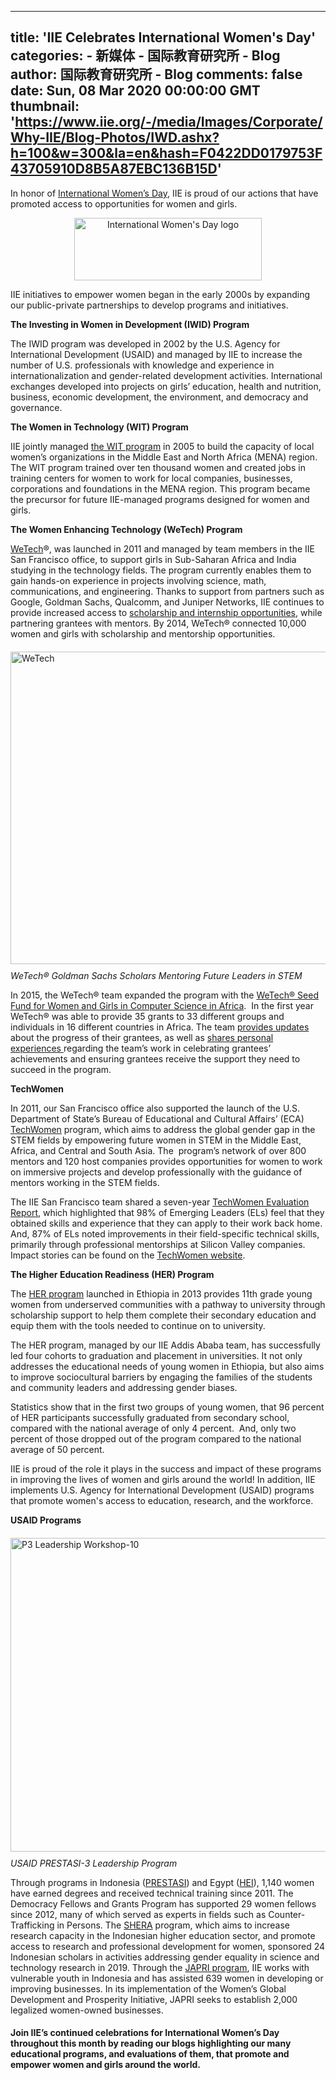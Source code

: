 
---
title: 'IIE Celebrates International Women's Day'
categories: 
    - 新媒体
    - 国际教育研究所 - Blog
author: 国际教育研究所 - Blog
comments: false
date: Sun, 08 Mar 2020 00:00:00 GMT
thumbnail: 'https://www.iie.org/-/media/Images/Corporate/Why-IIE/Blog-Photos/IWD.ashx?h=100&w=300&la=en&hash=F0422DD0179753F43705910D8B5A87EBC136B15D'
---

<div>   
<p style="text-align: left;"> In honor of <a href="https://www.internationalwomensday.com/" target="_blank">International Women’s Day</a>, IIE is proud of our actions that have promoted access to opportunities for women and girls.</p>
<p style="text-align: center;"><img alt="International Women's Day logo" src="https://www.iie.org/-/media/Images/Corporate/Why-IIE/Blog-Photos/IWD.ashx?h=100&w=300&la=en&hash=F0422DD0179753F43705910D8B5A87EBC136B15D" style="height: 100px; width: 300px; vertical-align: middle;" referrerpolicy="no-referrer"></p>
<p style="text-align: left;">
IIE initiatives to empower women began in the early 2000s by expanding our public-private partnerships to develop programs and initiatives.
</p>
<p><strong>The Investing in Women in Development (IWID) Program</strong></p>
<p>The IWID program was developed in 2002 by the U.S. Agency for International Development (USAID) and managed by IIE to increase the number of U.S. professionals with knowledge and experience in internationalization and gender-related development activities. International exchanges developed into projects on girls’ education, health and nutrition, business, economic development, the environment, and democracy and governance.</p>
<p><strong>The Women in Technology (WIT) Program</strong></p>
<p>IIE jointly managed <a href="https://www.iie.org/en/Programs/Women-in-Technology">the WIT program</a> in 2005 to build the capacity of local women’s organizations in the Middle East and North Africa (MENA) region. The WIT program trained over ten thousand women and created jobs in training centers for women to work for local companies, businesses, corporations and foundations in the MENA region. This program became the precursor for future IIE-managed programs designed for women and girls.</p>
<p><strong>The Women Enhancing Technology (WeTech) Program</strong></p>
<p><a href="https://www.iie.org/en/Programs/WeTech">WeTech</a>®, was launched in 2011 and managed by team members in the IIE San Francisco office, to support girls in Sub-Saharan Africa and India studying in the technology fields. The program currently enables them to gain hands-on experience in projects involving science, math, communications, and engineering. Thanks to support from partners such as Google, Goldman Sachs, Qualcomm, and Juniper Networks, IIE continues to provide increased access to <a href="https://www.iie.org/en/Programs/WeTech/About">scholarship and internship opportunities</a>, while partnering grantees with mentors. By 2014, WeTech® connected 10,000 women and girls with scholarship and mentorship opportunities.<br>
<img alt="WeTech " src="https://www.iie.org/-/media/Images/Programs/WeTech/IMG_0027.ashx?h=500&w=751&la=en&hash=E9E83F560A27E126B0B8FFB82F380C8539AF9EC0" style="height: 500px; width: 751px; margin-top: 20px; margin-bottom: 10px;" referrerpolicy="no-referrer"><br>
<em>WeTech® Goldman Sachs Scholars Mentoring Future Leaders in STEM</em></p>
<p>In 2015, the WeTech® team expanded the program with the <a href="https://www.iie.org/en/Research-and-Insights/Publications/WeTech-Impact-Report-Seed-Fund-For-Women-And-Girls-In-Computer-Science-In-Africa">WeTech® Seed Fund for Women and Girls in Computer Science in Africa</a>.  In the first year WeTech® was able to provide 35 grants to 33 different groups and individuals in 16 different countries in Africa. The team <a href="https://www.iie.org/en/Learn/Blog/2016/10/2016-October-Women-Enhancing-Technology-Three-Years-Of-Impact">provides updates </a>about the progress of their grantees, as well as <a href="https://www.iie.org/en/Learn/Blog/2016/10/2016-October-WeTech-Qualcomm-Global-Scholars-Empowering-Next-Generation-Female-STEM-Leaders">shares personal experiences </a>regarding the team’s work in celebrating grantees’ achievements and ensuring grantees receive the support they need to succeed in the program.
</p>
<p><strong>TechWomen</strong></p>
<p>In 2011, our San Francisco office also supported the launch of the U.S. Department of State’s Bureau of Educational and Cultural Affairs’ (ECA)  <a href="https://www.iie.org/en/Programs/TechWomen">TechWomen</a> program, which aims to address the global gender gap in the STEM fields by empowering future women in STEM in the Middle East, Africa, and Central and South Asia. The  program’s network of over 800 mentors and 120 host companies provides opportunities for women to work on immersive projects and develop professionally with the guidance of mentors working in the STEM fields.</p>
<p>The IIE San Francisco team shared a seven-year <a href="https://www.iie.org/en/Research-and-Insights/Publications/TechWomen-Evaluation-Report-Year-7">TechWomen Evaluation Report</a>, which highlighted that 98% of Emerging Leaders (ELs) feel that they obtained skills and experience that they can apply to their work back home. And, 87% of ELs noted improvements in their field-specific technical skills, primarily through professional mentorships at Silicon Valley companies. Impact stories can be found on the <a href="https://www.techwomen.org/">TechWomen website</a>.</p>
<p><strong>The Higher Education Readiness (HER) Program</strong></p>
<p>The <a href="https://www.iie.org/en/Programs/HER">HER program</a> launched in Ethiopia in 2013 provides 11th grade young women from underserved communities with a pathway to university through scholarship support to help them complete their secondary education and equip them with the tools needed to continue on to university. </p>
<p>The HER program, managed by our IIE Addis Ababa team, has successfully led four cohorts to graduation and placement in universities. It not only addresses the educational needs of young women in Ethiopia, but also aims to improve sociocultural barriers by engaging the families of the students and community leaders and addressing gender biases.</p>
<p>Statistics show that in the first two groups of young women, that 96 percent of HER participants successfully graduated from secondary school, compared with the national average of only 4 percent.  And, only two percent of those dropped out of the program compared to the national average of 50 percent.</p>
<p>IIE is proud of the role it plays in the success and impact of these programs in improving the lives of women and girls around the world! In addition, IIE implements U.S. Agency for International Development (USAID) programs that promote women's access to education, research, and the workforce.</p>
<p><strong>USAID Programs</strong><br>
<img alt="P3 Leadership Workshop-10" src="https://www.iie.org/-/media/Images/Programs/USAID-PRESTASI/Group1.ashx?h=502&w=750&la=en&hash=2E658D5B5AC7943F45617B697107FA479B049980" style="height: 502px; width: 750px; margin-top: 20px; margin-bottom: 10px;" referrerpolicy="no-referrer"><br>
<em>USAID PRESTASI-3 Leadership Program</em></p>
<p>Through programs in Indonesia (<a href="https://www.iie.org/en/Programs/USAID-PRESTASI">PRESTASI</a>) and Egypt (<a href="https://www.iie.org/en/Programs/HEI-Private-University-Scholarships-Program">HEI</a>), 1,140 women have earned degrees and received technical training since 2011. The Democracy Fellows and Grants Program has supported 29 women fellows since 2012, many of which served as experts in fields such as Counter-Trafficking in Persons. The <a href="https://www.iie.org/en/Programs/SHERA">SHERA</a> program, which aims to increase research capacity in the Indonesian higher education sector, and promote access to research and professional development for women, sponsored 24 Indonesian scholars in activities addressing gender equality in science and technology research in 2019. Through the <a href="https://www.iie.org/en/Programs/USAID-JAdi-Pengusaha-MandiRI">JAPRI program</a>, IIE works with vulnerable youth in Indonesia and has assisted 639 women in developing or improving businesses. In its implementation of the Women’s Global Development and Prosperity Initiative, JAPRI seeks to establish 2,000 legalized women-owned businesses.</p>
<h4>Join IIE’s continued celebrations for International Women’s Day throughout this month by reading our blogs highlighting our many educational programs, and evaluations of them, that promote and empower women and girls around the world.</h4>
                


              
</div>
            